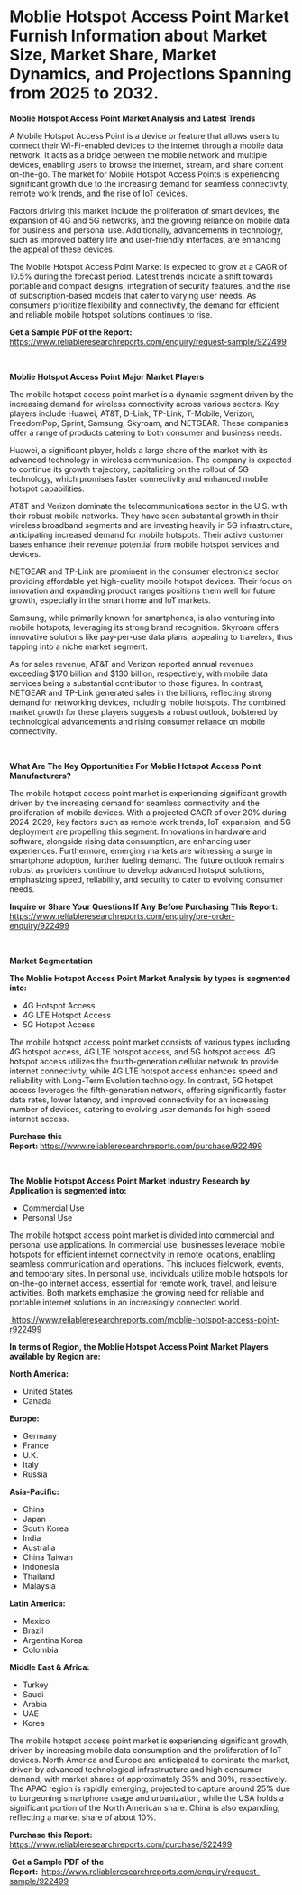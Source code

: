 <p><h1>Moblie Hotspot Access Point Market Furnish Information about Market Size, Market Share, Market Dynamics, and Projections Spanning from 2025 to 2032.</h1></p><p><strong>Moblie Hotspot Access Point Market Analysis and Latest Trends</strong></p>
<p><p>A Mobile Hotspot Access Point is a device or feature that allows users to connect their Wi-Fi-enabled devices to the internet through a mobile data network. It acts as a bridge between the mobile network and multiple devices, enabling users to browse the internet, stream, and share content on-the-go. The market for Mobile Hotspot Access Points is experiencing significant growth due to the increasing demand for seamless connectivity, remote work trends, and the rise of IoT devices.</p><p>Factors driving this market include the proliferation of smart devices, the expansion of 4G and 5G networks, and the growing reliance on mobile data for business and personal use. Additionally, advancements in technology, such as improved battery life and user-friendly interfaces, are enhancing the appeal of these devices.</p><p>The Mobile Hotspot Access Point Market is expected to grow at a CAGR of 10.5% during the forecast period. Latest trends indicate a shift towards portable and compact designs, integration of security features, and the rise of subscription-based models that cater to varying user needs. As consumers prioritize flexibility and connectivity, the demand for efficient and reliable mobile hotspot solutions continues to rise.</p></p>
<p><strong>Get a Sample PDF of the Report:&nbsp;</strong> <a href="https://www.reliableresearchreports.com/enquiry/request-sample/922499?utm_campaign=3681&utm_medium=2&utm_source=Github&utm_content=ia&utm_term=18042025&utm_id=moblie-hotspot-access-point">https://www.reliableresearchreports.com/enquiry/request-sample/922499</a></p>
<p>&nbsp;</p>
<p><strong>Moblie Hotspot Access Point Major Market Players</strong></p>
<p><p>The mobile hotspot access point market is a dynamic segment driven by the increasing demand for wireless connectivity across various sectors. Key players include Huawei, AT&T, D-Link, TP-Link, T-Mobile, Verizon, FreedomPop, Sprint, Samsung, Skyroam, and NETGEAR. These companies offer a range of products catering to both consumer and business needs.</p><p>Huawei, a significant player, holds a large share of the market with its advanced technology in wireless communication. The company is expected to continue its growth trajectory, capitalizing on the rollout of 5G technology, which promises faster connectivity and enhanced mobile hotspot capabilities.</p><p>AT&T and Verizon dominate the telecommunications sector in the U.S. with their robust mobile networks. They have seen substantial growth in their wireless broadband segments and are investing heavily in 5G infrastructure, anticipating increased demand for mobile hotspots. Their active customer bases enhance their revenue potential from mobile hotspot services and devices.</p><p>NETGEAR and TP-Link are prominent in the consumer electronics sector, providing affordable yet high-quality mobile hotspot devices. Their focus on innovation and expanding product ranges positions them well for future growth, especially in the smart home and IoT markets.</p><p>Samsung, while primarily known for smartphones, is also venturing into mobile hotspots, leveraging its strong brand recognition. Skyroam offers innovative solutions like pay-per-use data plans, appealing to travelers, thus tapping into a niche market segment.</p><p>As for sales revenue, AT&T and Verizon reported annual revenues exceeding $170 billion and $130 billion, respectively, with mobile data services being a substantial contributor to those figures. In contrast, NETGEAR and TP-Link generated sales in the billions, reflecting strong demand for networking devices, including mobile hotspots. The combined market growth for these players suggests a robust outlook, bolstered by technological advancements and rising consumer reliance on mobile connectivity.</p></p>
<p>&nbsp;</p>
<p><strong>What Are The Key Opportunities For Moblie Hotspot Access Point Manufacturers?</strong></p>
<p><p>The mobile hotspot access point market is experiencing significant growth driven by the increasing demand for seamless connectivity and the proliferation of mobile devices. With a projected CAGR of over 20% during 2024-2029, key factors such as remote work trends, IoT expansion, and 5G deployment are propelling this segment. Innovations in hardware and software, alongside rising data consumption, are enhancing user experiences. Furthermore, emerging markets are witnessing a surge in smartphone adoption, further fueling demand. The future outlook remains robust as providers continue to develop advanced hotspot solutions, emphasizing speed, reliability, and security to cater to evolving consumer needs.</p></p>
<p><strong>Inquire or Share Your Questions If Any Before Purchasing This Report:</strong> <a href="https://www.reliableresearchreports.com/enquiry/pre-order-enquiry/922499?utm_campaign=3681&utm_medium=2&utm_source=Github&utm_content=ia&utm_term=18042025&utm_id=moblie-hotspot-access-point">https://www.reliableresearchreports.com/enquiry/pre-order-enquiry/922499</a></p>
<p>&nbsp;</p>
<p><strong>Market Segmentation</strong></p>
<p><strong>The Moblie Hotspot Access Point Market Analysis by types is segmented into:</strong></p>
<p><ul><li>4G Hotspot Access</li><li>4G LTE Hotspot Access</li><li>5G Hotspot Access</li></ul></p>
<p><p>The mobile hotspot access point market consists of various types including 4G hotspot access, 4G LTE hotspot access, and 5G hotspot access. 4G hotspot access utilizes the fourth-generation cellular network to provide internet connectivity, while 4G LTE hotspot access enhances speed and reliability with Long-Term Evolution technology. In contrast, 5G hotspot access leverages the fifth-generation network, offering significantly faster data rates, lower latency, and improved connectivity for an increasing number of devices, catering to evolving user demands for high-speed internet access.</p></p>
<p><strong>Purchase this Report:&nbsp;</strong><a href="https://www.reliableresearchreports.com/purchase/922499?utm_campaign=3681&utm_medium=2&utm_source=Github&utm_content=ia&utm_term=18042025&utm_id=moblie-hotspot-access-point">https://www.reliableresearchreports.com/purchase/922499</a></p>
<p>&nbsp;</p>
<p><strong>The Moblie Hotspot Access Point Market Industry Research by Application is segmented into:</strong></p>
<p><ul><li>Commercial Use</li><li>Personal Use</li></ul></p>
<p><p>The mobile hotspot access point market is divided into commercial and personal use applications. In commercial use, businesses leverage mobile hotspots for efficient internet connectivity in remote locations, enabling seamless communication and operations. This includes fieldwork, events, and temporary sites. In personal use, individuals utilize mobile hotspots for on-the-go internet access, essential for remote work, travel, and leisure activities. Both markets emphasize the growing need for reliable and portable internet solutions in an increasingly connected world.</p></p>
<p><a href="https://www.reliableresearchreports.com/moblie-hotspot-access-point-r922499?utm_campaign=3681&utm_medium=2&utm_source=Github&utm_content=ia&utm_term=18042025&utm_id=moblie-hotspot-access-point">&nbsp;https://www.reliableresearchreports.com/moblie-hotspot-access-point-r922499</a></p>
<p><strong>In terms of Region, the Moblie Hotspot Access Point Market Players available by Region are:</strong></p>
<p>
    <p> <strong> North America: </strong>
        <ul>
            <li>United States</li>
            <li>Canada</li>
        </ul>
        </p> 
    <p> <strong> Europe: </strong>
        <ul>
            <li>Germany</li>
            <li>France</li>
            <li>U.K.</li>
            <li>Italy</li>
            <li>Russia</li>
        </ul>
        </p> 
    <p> <strong> Asia-Pacific: </strong>
        <ul>
            <li>China</li>
            <li>Japan</li>
            <li>South Korea</li>
            <li>India</li>
            <li>Australia</li>
            <li>China Taiwan</li>
            <li>Indonesia</li>
            <li>Thailand</li>
            <li>Malaysia</li>
        </ul>
        </p> 
    <p> <strong> Latin America: </strong>
        <ul>
            <li>Mexico</li>
            <li>Brazil</li>
            <li>Argentina Korea</li>
            <li>Colombia</li>
        </ul>
        </p> 
    <p> <strong> Middle East & Africa: </strong>
        <ul>
            <li>Turkey</li>
            <li>Saudi</li>
            <li>Arabia</li>
            <li>UAE</li>
            <li>Korea</li>
        </ul>
    </p>
    </p>
<p><p>The mobile hotspot access point market is experiencing significant growth, driven by increasing mobile data consumption and the proliferation of IoT devices. North America and Europe are anticipated to dominate the market, driven by advanced technological infrastructure and high consumer demand, with market shares of approximately 35% and 30%, respectively. The APAC region is rapidly emerging, projected to capture around 25% due to burgeoning smartphone usage and urbanization, while the USA holds a significant portion of the North American share. China is also expanding, reflecting a market share of about 10%.</p></p>
<p><strong>Purchase this Report: </strong><a href="https://www.reliableresearchreports.com/purchase/922499?utm_campaign=3681&utm_medium=2&utm_source=Github&utm_content=ia&utm_term=18042025&utm_id=moblie-hotspot-access-point">https://www.reliableresearchreports.com/purchase/922499</a></p>
<p>&nbsp;<strong>Get a Sample PDF of the Report:&nbsp;&nbsp;</strong><a href="https://www.reliableresearchreports.com/enquiry/request-sample/922499?utm_campaign=3681&utm_medium=2&utm_source=Github&utm_content=ia&utm_term=18042025&utm_id=moblie-hotspot-access-point">https://www.reliableresearchreports.com/enquiry/request-sample/922499</a></p>
<p><strong></strong></p>
<p><p></p><p></p><p></p></p>